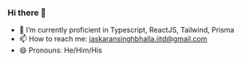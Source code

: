 ### Hi there 👋

<!-- **jaskaransinghbhalla/jaskaransinghbhalla** is a ✨ _special_ ✨ repository because its `README.md` (this file) appears on your GitHub profile. -->


- 🔭 I’m currently proficient in Typescript, ReactJS, Tailwind, Prisma
- 📫 How to reach me: [jaskaransinghbhalla.iitd@gmail.com](mailto:jaskaransinghbhalla.iitd@gmail.com)
- 😄 Pronouns: He/Him/His
<!-- - 🌱 I’m currently learning  -->
<!-- - 👯 I’m looking to collaborate on ... -->
<!-- - 🤔 I’m looking for help with ... -->
<!-- - 💬 Ask me about ... -->
<!-- - ⚡ Fun fact: ... -->
